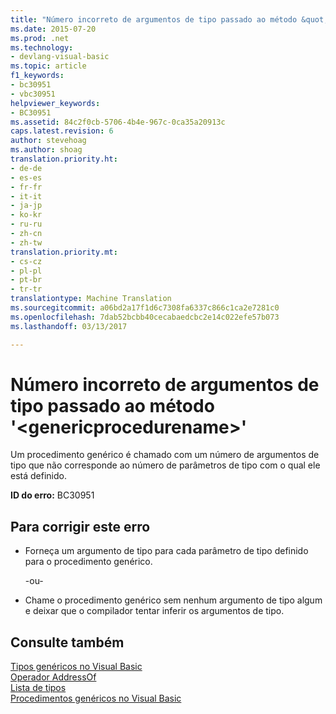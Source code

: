 ```yaml
---
title: "Número incorreto de argumentos de tipo passado ao método &quot;&lt;genericprocedurename&gt;&quot; | Documentos do Microsoft"
ms.date: 2015-07-20
ms.prod: .net
ms.technology:
- devlang-visual-basic
ms.topic: article
f1_keywords:
- bc30951
- vbc30951
helpviewer_keywords:
- BC30951
ms.assetid: 84c2f0cb-5706-4b4e-967c-0ca35a20913c
caps.latest.revision: 6
author: stevehoag
ms.author: shoag
translation.priority.ht:
- de-de
- es-es
- fr-fr
- it-it
- ja-jp
- ko-kr
- ru-ru
- zh-cn
- zh-tw
translation.priority.mt:
- cs-cz
- pl-pl
- pt-br
- tr-tr
translationtype: Machine Translation
ms.sourcegitcommit: a06bd2a17f1d6c7308fa6337c866c1ca2e7281c0
ms.openlocfilehash: 7dab52bcbb40cecabaedcbc2e14c022efe57b073
ms.lasthandoff: 03/13/2017

---
```

# <a name="wrong-number-of-type-arguments-passed-to-method-39ltgenericprocedurenamegt39"></a>Número incorreto de argumentos de tipo passado ao método '&lt;genericprocedurename&gt;'
Um procedimento genérico é chamado com um número de argumentos de tipo que não corresponde ao número de parâmetros de tipo com o qual ele está definido.  
  
 **ID do erro:** BC30951  
  
## <a name="to-correct-this-error"></a>Para corrigir este erro  
  
-   Forneça um argumento de tipo para cada parâmetro de tipo definido para o procedimento genérico.  
  
     -ou-  
  
-   Chame o procedimento genérico sem nenhum argumento de tipo algum e deixar que o compilador tentar inferir os argumentos de tipo.  
  
## <a name="see-also"></a>Consulte também  
 [Tipos genéricos no Visual Basic](../../visual-basic/programming-guide/language-features/data-types/generic-types.md)   
 [Operador AddressOf](../../visual-basic/language-reference/operators/addressof-operator.md)   
 [Lista de tipos](../../visual-basic/language-reference/statements/type-list.md)   
 [Procedimentos genéricos no Visual Basic](../../visual-basic/programming-guide/language-features/data-types/generic-procedures.md)
